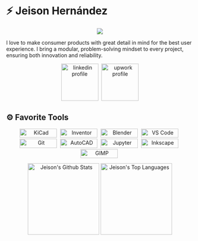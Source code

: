 # ⚡ Jeison Hernández

<p align="center">
  <!-- Typing SVG by DenverCoder1 - https://github.com/DenverCoder1/readme-typing-svg -->
  <a><img src="https://readme-typing-svg.demolab.com/?font=Consolas&size=16&pause=1000&color=D79921&background=FFFFFF00&center=true&vCenter=true&width=435&height=16&lines=Electronics+Engineering+Senior;Product+Designer;Modular+Mindset;Right+to+Repair" /></a>
  <br />
</p>

I love to make consumer products with great detail in mind for the best user experience. I bring a modular, problem-solving mindset to every project, ensuring both innovation and reliability.

<p align="center">
  <!-- Badges with custom icons - https://github.com/DenverCoder1/custom-icon-badges -->
  <a href="https://www.linkedin.com/in/jeison-hernández">
    <img alt="linkedin profile" title="View my LinkedIn profile" width="100px" style="padding-right:5px;" src="https://custom-icon-badges.demolab.com/badge/-LinkedIn-white?style=for-the-badge&logoSource=feather&logo=linkedin&logoColor=black"/></a>
  <a href="https://www.upwork.com/freelancers/jeisonhernandez">
    <img alt="upwork profile" title="View my UpWork profile" width="100px" src="https://custom-icon-badges.demolab.com/badge/-UpWork-black?style=for-the-badge&logo=upwork&logoColor=white"/></a>
   <br />
</p>

## ⚙️ Favorite Tools

<p align="center">
  <img alt="KiCad" width="100px" height="24.5px" style="padding-right:5px;" src="https://custom-icon-badges.demolab.com/badge/-Kicad-314cb0?style=for-the-badge&logo=kicad&logoColor=white&logoSize=auto"/>
  <img alt="Inventor" width="100px" height="24.5px" style="padding-right:5px;" src="https://custom-icon-badges.demolab.com/badge/-Inventor-d4aa06?style=for-the-badge&logo=autodesk&logoColor=white&logoSize=auto"/>
  <img alt="Blender" width="100px" height="24.5px" style="padding-right:5px;" src="https://custom-icon-badges.demolab.com/badge/-Blender-e37200?style=for-the-badge&logo=blender&logoColor=white&logoSize=auto"/>
  <img alt="VS Code" width="100px" height="24.5px" style="padding-right:5px;" src="https://custom-icon-badges.demolab.com/badge/-VS Code-white?style=for-the-badge&logo=vscode&logoColor=blue&logoSize=auto"/>
  <img alt="Git" width="100px" height="24.5px" style="padding-right:5px;" src="https://custom-icon-badges.demolab.com/badge/-Git-ec4e1d?style=for-the-badge&logo=git&logoColor=white&logoSize=auto"/>
  <img alt="AutoCAD" width="100px" height="24.5px" style="padding-right:5px;" src="https://custom-icon-badges.demolab.com/badge/-AutoCAD-df104e?style=for-the-badge&logo=autodesk&logoColor=white&logoSize=auto"/>
  <img alt="Jupyter" width="100px" height="24.5px" style="padding-right:5px;" src="https://custom-icon-badges.demolab.com/badge/-Jupyter-eb7325?style=for-the-badge&logo=jupyter&logoColor=white&logoSize=auto"/>
  <img alt="Inkscape" width="100px" height="24.5px" style="padding-right:5px;" src="https://custom-icon-badges.demolab.com/badge/-Inkscape-black?style=for-the-badge&logo=inkscape&logoColor=white&logoSize=auto"/>
  <img alt="GIMP" width="100px" height="24.5px" style="padding-right:5px;" src="https://custom-icon-badges.demolab.com/badge/-GIMP-9a8f83?style=for-the-badge&logo=gimp&logoColor=white&logoSize=auto"/>
  <br />
</p>

<p align="center">
   <!-- GitHub stats from https://github.com/anuraghazra/github-readme-stats -->
   <a><img alt="Jeison's Github Stats" src="https://github-readme-stats-chi-five-16.vercel.app/api/?username=jeison-hm&show_icons=true&include_all_commits=true&count_private=true&theme=gruvbox&hide_border=true&bg_color=00000000&text_color=FFFF" height="192px"/></a>
   <a><img alt="Jeison's Top Languages" src="https://github-readme-stats-chi-five-16.vercel.app/api/top-langs/?username=jeison-hm&langs_count=8&layout=compact&count_private=true&theme=gruvbox&hide_border=true&bg_color=00000000&text_color=FFFF&hide=Jupyter%20Notebook,Roff" height="192px"/></a>
   <br />
</p>
